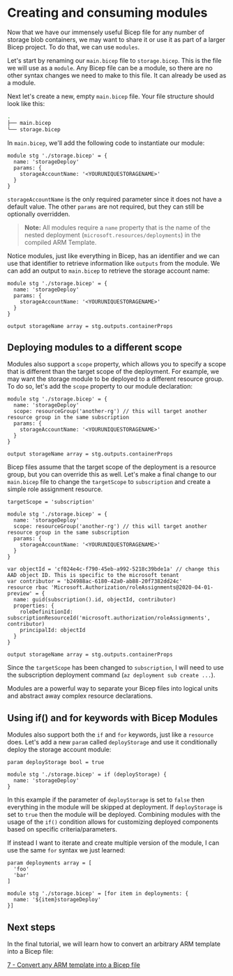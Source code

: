 # Creating and consuming modules

Now that we have our immensely useful Bicep file for any number of storage blob containers, we may want to share it or use it as part of a larger Bicep project. To do that, we can use `modules`.

Let's start by renaming our `main.bicep` file to `storage.bicep`. This is the file we will use as a `module`. Any Bicep file can be a module, so there are no other syntax changes we need to make to this file. It can already be used as a module.

Next let's create a new, empty `main.bicep` file. Your file structure should look like this:

```bash
.
├── main.bicep
└── storage.bicep
```

In `main.bicep`, we'll add the following code to instantiate our module:

```bicep
module stg './storage.bicep' = {
  name: 'storageDeploy'
  params: {
    storageAccountName: '<YOURUNIQUESTORAGENAME>'
  }
}
```

`storageAccountName` is the only required parameter since it does not have a default value. The other `params` are not required, but they can still be optionally overridden. 

>**Note:** All modules require a `name` property that is the name of the nested deployment (`microsoft.resources/deployments`) in the compiled ARM Template.

Notice modules, just like everything in Bicep, has an identifier and we can use that identifier to retrieve information like `outputs` from the module. We can add an output to `main.bicep` to retrieve the storage account name:

```bicep
module stg './storage.bicep' = {
  name: 'storageDeploy'
  params: {
    storageAccountName: '<YOURUNIQUESTORAGENAME>'
  }
}

output storageName array = stg.outputs.containerProps
```

## Deploying modules to a different scope

Modules also support a `scope` property, which allows you to specify a scope that is different than the target scope of the deployment. For example, we may want the storage module to be deployed to a different resource group. To do so, let's add the `scope` property to our module declaration:

```bicep
module stg './storage.bicep' = {
  name: 'storageDeploy'
  scope: resourceGroup('another-rg') // this will target another resource group in the same subscription
  params: {
    storageAccountName: '<YOURUNIQUESTORAGENAME>'
  }
}

output storageName array = stg.outputs.containerProps
```

Bicep files assume that the target scope of the deployment is a resource group, but you can override this as well. Let's make a final change to our `main.bicep` file to change the `targetScope` to `subscription` and create a simple role assignment resource.

```bicep
targetScope = 'subscription'

module stg './storage.bicep' = {
  name: 'storageDeploy'
  scope: resourceGroup('another-rg') // this will target another resource group in the same subscription
  params: {
    storageAccountName: '<YOURUNIQUESTORAGENAME>'
  }
}

var objectId = 'cf024e4c-f790-45eb-a992-5218c39bde1a' // change this AAD object ID. This is specific to the microsoft tenant
var contributor = 'b24988ac-6180-42a0-ab88-20f7382dd24c'
resource rbac 'Microsoft.Authorization/roleAssignments@2020-04-01-preview' = {
  name: guid(subscription().id, objectId, contributor)
  properties: {
    roleDefinitionId: subscriptionResourceId('microsoft.authorization/roleAssignments', contributor)
    principalId: objectId
  }
}

output storageName array = stg.outputs.containerProps
```

Since the `targetScope` has been changed to `subscription`, I will need to use the subscription deployment command (`az deployment sub create ...`).

Modules are a powerful way to separate your Bicep files into logical units and abstract away complex resource declarations.

## Using if() and for keywords with Bicep Modules

Modules also support both the `if` and `for` keywords, just like a `resource` does. Let's add a new `param` called `deployStorage` and use it conditionally deploy the storage account module:

```bicep
param deployStorage bool = true

module stg './storage.bicep' = if (deployStorage) {
  name: 'storageDeploy'
}
```

In this example if the parameter of `deployStorage` is set to `false` then everything in the module will be skipped at deployment. If `deployStorage` is set to `true` then the module will be deployed. Combining modules with the usage of the `if()` condition allows for customizing deployed components based on specific criteria/parameters.

If instead I want to iterate and create multiple version of the module, I can use the same `for` syntax we just learned:

```bicep
param deployments array = [
  'foo'
  'bar'
]

module stg './storage.bicep' = [for item in deployments: {
  name: '${item}storageDeploy'
}]
```

## Next steps

In the final tutorial, we will learn how to convert an arbitrary ARM template into a Bicep file:

[7 - Convert any ARM template into a Bicep file](./07-convert-arm-template.md)
